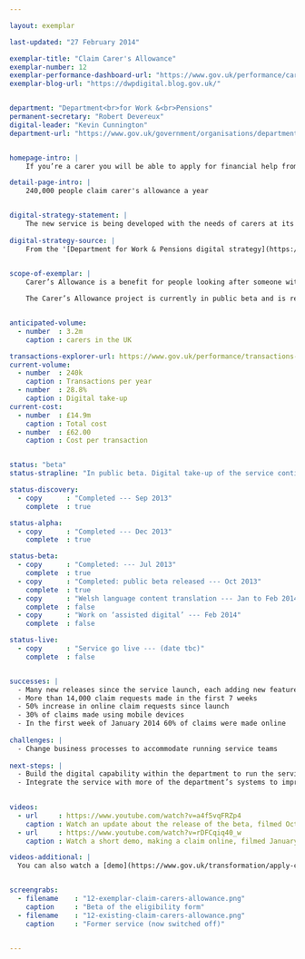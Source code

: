 ```yaml
---

layout: exemplar

last-updated: "27 February 2014"

exemplar-title: "Claim Carer's Allowance"
exemplar-number: 12
exemplar-performance-dashboard-url: "https://www.gov.uk/performance/carers-allowance"
exemplar-blog-url: "https://dwpdigital.blog.gov.uk/"


department: "Department<br>for Work &<br>Pensions"
permanent-secretary: "Robert Devereux"
digital-leader: "Kevin Cunnington"
department-url: "https://www.gov.uk/government/organisations/department-for-work-pensions"


homepage-intro: |
    If you’re a carer you will be able to apply for financial help from government using a simple online service

detail-page-intro: |
    240,000 people claim carer's allowance a year


digital-strategy-statement: |
    The new service is being developed with the needs of carers at its heart, looking to remove complexity from the current user journey. There are clear benefits for people who are caring full-time of being able to interact with the Department at a time and in a way that suits them.
    
digital-strategy-source: |
    From the '[Department for Work & Pensions digital strategy](https://www.gov.uk/government/publications/dwp-digital-strategy)' – December 2012
    

scope-of-exemplar: |
    Carer’s Allowance is a benefit for people looking after someone with substantial caring needs. Users can currently make a claim through the post or online. The exemplar project replaced the previous online claim process which had low take-up and did not meet the standards set out in the department’s digital strategy.

    The Carer’s Allowance project is currently in public beta and is regularly tested with real users. We will continue to improve the service with regular small releases. To learn more about the Carer’s Allowance work you can visit the [DWP Digital Blog](https://dwpdigital.blog.gov.uk/) where we’ll be posting regular updates.


anticipated-volume:
  - number  : 3.2m
    caption : carers in the UK

transactions-explorer-url: https://www.gov.uk/performance/transactions-explorer/service-details/dwp-carers-allowance-new-claims
current-volume:
  - number  : 240k
    caption : Transactions per year
  - number  : 28.8%
    caption : Digital take-up
current-cost:
  - number  : £14.9m
    caption : Total cost
  - number  : £62.00
    caption : Cost per transaction


status: "beta"
status-strapline: "In public beta. Digital take-up of the service continues to increase."

status-discovery:
  - copy      : "Completed --- Sep 2013"
    complete  : true

status-alpha:
  - copy      : "Completed --- Dec 2013"
    complete  : true

status-beta:
  - copy      : "Completed: --- Jul 2013"
    complete  : true
  - copy      : "Completed: public beta released --- Oct 2013"
    complete  : true
  - copy      : "Welsh language content translation --- Jan to Feb 2014"
    complete  : false
  - copy      : "Work on ‘assisted digital’ --- Feb 2014"
    complete  : false

status-live:
  - copy      : "Service go live --- (date tbc)"
    complete  : false


successes: |
  - Many new releases since the service launch, each adding new features
  - More than 14,000 claim requests made in the first 7 weeks 
  - 50% increase in online claim requests since launch
  - 30% of claims made using mobile devices
  - In the first week of January 2014 60% of claims were made online
  
challenges: |
  - Change business processes to accommodate running service teams
  
next-steps: |
  - Build the digital capability within the department to run the service
  - Integrate the service with more of the department’s systems to improve operational efficiency
  

videos:
  - url     : https://www.youtube.com/watch?v=a4f5vqFRZp4
    caption : Watch an update about the release of the beta, filmed October 2013
  - url     : https://www.youtube.com/watch?v=rDFCqiq40_w
    caption : Watch a short demo, making a claim online, filmed January 2014

videos-additional: |
  You can also watch a [demo](https://www.gov.uk/transformation/apply-carers-allowance), checking whether you're eligible to make a claim, filmed July 2013.


screengrabs:
  - filename    : "12-exemplar-claim-carers-allowance.png"
    caption     : "Beta of the eligibility form"
  - filename    : "12-existing-claim-carers-allowance.png"
    caption     : "Former service (now switched off)"


---
```




